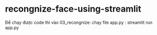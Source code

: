 # recongnize-face-using-streamlit
Để chạy được code thì vào 03_recongnize: chạy file app.py : streamlit run app.py
